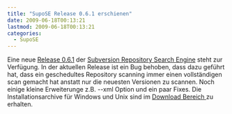 ```yaml
---
title: "SupoSE Release 0.6.1 erschienen"
date: 2009-06-18T00:13:21
lastmod: 2009-06-18T00:13:21
categories:
  - SupoSE
---
```

Eine neue <a href="http://www.supose.org/versions/show/23">Release 0.6.1</a> der <a href="http://www.supose.org/">Subversion Repository Search Engine</a> steht zur Verfügung.  In der aktuellen Release ist ein Bug behoben, dass dazu geführt hat, dass ein geschedultes Repository scanning immer einen vollständigen scan gemacht hat anstatt nur die neuesten Versionen zu scannen. Noch einige kleine Erweiterunge z.B. --xml Option und ein paar Fixes. Die Installationsarchive für Windows und Unix sind im <a href="http://www.supose.org/projects/list_files/supose">Download Bereich </a> zu erhalten.
